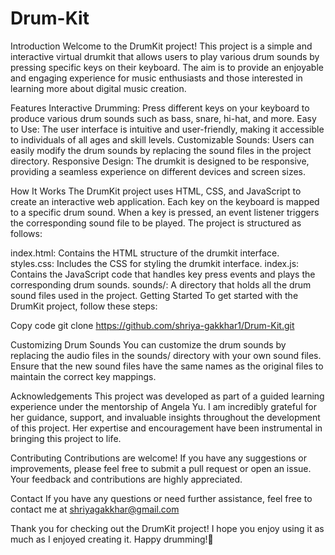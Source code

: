 # Drum-Kit

Introduction
Welcome to the DrumKit project! This project is a simple and interactive virtual drumkit that allows users to play various drum sounds by pressing specific keys on their keyboard. The aim is to provide an enjoyable and engaging experience for music enthusiasts and those interested in learning more about digital music creation.

Features
Interactive Drumming: Press different keys on your keyboard to produce various drum sounds such as bass, snare, hi-hat, and more.
Easy to Use: The user interface is intuitive and user-friendly, making it accessible to individuals of all ages and skill levels.
Customizable Sounds: Users can easily modify the drum sounds by replacing the sound files in the project directory.
Responsive Design: The drumkit is designed to be responsive, providing a seamless experience on different devices and screen sizes.

How It Works
The DrumKit project uses HTML, CSS, and JavaScript to create an interactive web application. Each key on the keyboard is mapped to a specific drum sound. When a key is pressed, an event listener triggers the corresponding sound file to be played. The project is structured as follows:

index.html: Contains the HTML structure of the drumkit interface.
styles.css: Includes the CSS for styling the drumkit interface.
index.js: Contains the JavaScript code that handles key press events and plays the corresponding drum sounds.
sounds/: A directory that holds all the drum sound files used in the project.
Getting Started
To get started with the DrumKit project, follow these steps:

Copy code
git clone https://github.com/shriya-gakkhar1/Drum-Kit.git


Customizing Drum Sounds
You can customize the drum sounds by replacing the audio files in the sounds/ directory with your own sound files. Ensure that the new sound files have the same names as the original files to maintain the correct key mappings.

Acknowledgements
This project was developed as part of a guided learning experience under the mentorship of Angela Yu. I am incredibly grateful for her guidance, support, and invaluable insights throughout the development of this project. Her expertise and encouragement have been instrumental in bringing this project to life.

Contributing
Contributions are welcome! If you have any suggestions or improvements, please feel free to submit a pull request or open an issue. Your feedback and contributions are highly appreciated.


Contact
If you have any questions or need further assistance, feel free to contact me at shriyagakkhar@gmail.com

Thank you for checking out the DrumKit project! I hope you enjoy using it as much as I enjoyed creating it. Happy drumming!🥁

